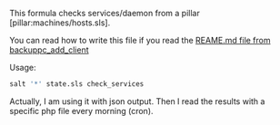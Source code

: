 This formula checks services/daemon from a pillar [pillar:machines/hosts.sls].

You can read how to write this file if you read the [REAME.md file from backuppc_add_client](../backuppc/backuppc_add_client/)


Usage:

```bash
salt '*' state.sls check_services
```

Actually, I am using it with json output. Then I read the results with a specific php file every morning (cron).
